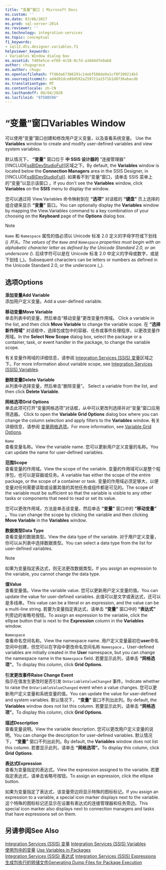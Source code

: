 ```yaml
---
title: “变量”窗口 | Microsoft Docs
ms.custom: ''
ms.date: 03/06/2017
ms.prod: sql-server-2014
ms.reviewer: ''
ms.technology: integration-services
ms.topic: conceptual
f1_keywords:
- sql12.dts.designer.variables.f1
helpviewer_keywords:
- Variables Window dialog box
ms.assetid: f405e5ce-ef69-4c58-8c7d-a3d44dfe9ab0
author: chugugrace
ms.author: chugu
ms.openlocfilehash: ffd6da67386291c14ebf588da9a1cf8f399214b3
ms.sourcegitcommit: ad4d92dce894592a259721a1571b1d8736abacdb
ms.translationtype: MT
ms.contentlocale: zh-CN
ms.lasthandoff: 08/04/2020
ms.locfileid: "87588596"
---
```

# <a name="variables-window"></a><span data-ttu-id="e5ed0-102">“变量”窗口</span><span class="sxs-lookup"><span data-stu-id="e5ed0-102">Variables Window</span></span>
  <span data-ttu-id="e5ed0-103">可以使用“变量”窗口创建和修改用户定义变量，以及查看系统变量。 </span><span class="sxs-lookup"><span data-stu-id="e5ed0-103">Use the **Variables** window to create and modify user-defined variables and view system variables.</span></span>  
  
 <span data-ttu-id="e5ed0-104">默认情况下， **“变量”** 窗口位于 **中 SSIS 设计器的** “连接管理器” [!INCLUDE[ssBIDevStudioFull](../includes/ssbidevstudiofull-md.md)]区域之下。</span><span class="sxs-lookup"><span data-stu-id="e5ed0-104">By default, the **Variables** window is located below the **Connection Managers** area in the SSIS Designer, in [!INCLUDE[ssBIDevStudioFull](../includes/ssbidevstudiofull-md.md)].</span></span> <span data-ttu-id="e5ed0-105">如果看不到“变量”窗口，请单击 SSIS 菜单上的“变量”以显示该窗口    。</span><span class="sxs-lookup"><span data-stu-id="e5ed0-105">If you don't see the **Variables** window, click **Variables** on the **SSIS** menu to display the window.</span></span>  
  
 <span data-ttu-id="e5ed0-106">您可以通过将 View.Variables 命令映射到在 **“选项”** 对话框的 **“键盘”** 页上选择的组合键来显示 **“变量”** 窗口。</span><span class="sxs-lookup"><span data-stu-id="e5ed0-106">You can optionally display the **Variables** window by mapping the View.Variables command to a key combination of your choosing on the **Keyboard** page of the **Options** dialog box.</span></span>  
  
> [!NOTE]
>  <span data-ttu-id="e5ed0-107">`Name` 和 `Namespace` 属性的值必须以 Unicode 标准 2.0 定义的字母字符或下划线 (_) 开头。</span><span class="sxs-lookup"><span data-stu-id="e5ed0-107">The values of the `Name` and `Namespace` properties must begin with an alphabetic character letter as defined by the Unicode Standard 2.0, or an underscore (_).</span></span> <span data-ttu-id="e5ed0-108">后续字符可以是在 Unicode 标准 2.0 中定义的字母或数字，或是下划线 (\_)。</span><span class="sxs-lookup"><span data-stu-id="e5ed0-108">Subsequent characters can be letters or numbers as defined in the Unicode Standard 2.0, or the underscore (\_).</span></span>  
  
## <a name="options"></a><span data-ttu-id="e5ed0-109">选项</span><span class="sxs-lookup"><span data-stu-id="e5ed0-109">Options</span></span>  
 <span data-ttu-id="e5ed0-110">**添加变量**</span><span class="sxs-lookup"><span data-stu-id="e5ed0-110">**Add Variable**</span></span>  
 <span data-ttu-id="e5ed0-111">添加用户定义变量。</span><span class="sxs-lookup"><span data-stu-id="e5ed0-111">Add a user-defined variable.</span></span>  
  
 <span data-ttu-id="e5ed0-112">**移动变量**</span><span class="sxs-lookup"><span data-stu-id="e5ed0-112">**Move Variable**</span></span>  
 <span data-ttu-id="e5ed0-113">单击列表中的变量，然后单击“移动变量”更改变量作用域。 </span><span class="sxs-lookup"><span data-stu-id="e5ed0-113">Click a variable in the list, and then click **Move Variable** to change the variable scope.</span></span> <span data-ttu-id="e5ed0-114">在 **“选择新作用域”** 对话框中，选择包或包中的容器、任务或事件处理程序，以更改变量作用域。</span><span class="sxs-lookup"><span data-stu-id="e5ed0-114">In the **Select New Scope** dialog box, select the package or a container, task, or event handler in the package, to change the variable scope.</span></span>  
  
 <span data-ttu-id="e5ed0-115">有关变量作用域的详细信息，请参阅 [Integration Services (SSIS) 变量](integration-services-ssis-variables.md)区域之下。</span><span class="sxs-lookup"><span data-stu-id="e5ed0-115">For more information about variable scope, see [Integration Services &#40;SSIS&#41; Variables](integration-services-ssis-variables.md).</span></span>  
  
 <span data-ttu-id="e5ed0-116">**删除变量**</span><span class="sxs-lookup"><span data-stu-id="e5ed0-116">**Delete Variable**</span></span>  
 <span data-ttu-id="e5ed0-117">从列表中选择变量，然后单击“删除变量”。 </span><span class="sxs-lookup"><span data-stu-id="e5ed0-117">Select a variable from the list, and then click **Delete Variable**.</span></span>  
  
 <span data-ttu-id="e5ed0-118">**网格选项**</span><span class="sxs-lookup"><span data-stu-id="e5ed0-118">**Grid Options**</span></span>  
 <span data-ttu-id="e5ed0-119">单击此项可打开“变量网格选项”对话框，从中可以更改列选择并对“变量”窗口应用筛选器。  </span><span class="sxs-lookup"><span data-stu-id="e5ed0-119">Click to open the **Variable Grid Options** dialog box where you can change the column selection and apply filters to the **Variables** window.</span></span> <span data-ttu-id="e5ed0-120">有关详细信息，请参阅 [变量网格选项](../../2014/integration-services/variable-grid-options.md)。</span><span class="sxs-lookup"><span data-stu-id="e5ed0-120">For more information, see [Variable Grid Options](../../2014/integration-services/variable-grid-options.md).</span></span>  
  
 `Name`  
 <span data-ttu-id="e5ed0-121">查看变量名称。</span><span class="sxs-lookup"><span data-stu-id="e5ed0-121">View the variable name.</span></span> <span data-ttu-id="e5ed0-122">您可以更新用户定义变量的名称。</span><span class="sxs-lookup"><span data-stu-id="e5ed0-122">You can update the name for user-defined variables.</span></span>  
  
 <span data-ttu-id="e5ed0-123">**范围**</span><span class="sxs-lookup"><span data-stu-id="e5ed0-123">**Scope**</span></span>  
 <span data-ttu-id="e5ed0-124">查看变量的作用域。</span><span class="sxs-lookup"><span data-stu-id="e5ed0-124">View the scope of the variable.</span></span> <span data-ttu-id="e5ed0-125">变量的作用域可以是整个程序包，也可以是容器或任务。</span><span class="sxs-lookup"><span data-stu-id="e5ed0-125">A variable has either the scope of the entire package, or the scope of a container or task.</span></span> <span data-ttu-id="e5ed0-126">变量的作用域必须足够大，以便变量对任何需要读取或设置其值的其他任务或组件都是可见的。</span><span class="sxs-lookup"><span data-stu-id="e5ed0-126">The scope of the variable must be sufficient so that the variable is visible to any other tasks or components that need to read or set its value.</span></span>  
  
 <span data-ttu-id="e5ed0-127">您可以更改作用域，方法是单击该变量，然后单击 **“变量”** 窗口中的 **“移动变量”** 。</span><span class="sxs-lookup"><span data-stu-id="e5ed0-127">You can change the scope by clicking the variable and then clicking **Move Variable** in the **Variables** window.</span></span>  
  
 <span data-ttu-id="e5ed0-128">**数据类型**</span><span class="sxs-lookup"><span data-stu-id="e5ed0-128">**Data Type**</span></span>  
 <span data-ttu-id="e5ed0-129">查看变量的数据类型。</span><span class="sxs-lookup"><span data-stu-id="e5ed0-129">View the data type of the variable.</span></span> <span data-ttu-id="e5ed0-130">对于用户定义变量，你可以从列表中选择数据类型。</span><span class="sxs-lookup"><span data-stu-id="e5ed0-130">You can select a data type from the list for user-defined variables.</span></span>  
  
> [!NOTE]  
>  <span data-ttu-id="e5ed0-131">如果为变量指定表达式，则无法更改数据类型。</span><span class="sxs-lookup"><span data-stu-id="e5ed0-131">If you assign an expression to the variable, you cannot change the data type.</span></span>  
  
 <span data-ttu-id="e5ed0-132">**值**</span><span class="sxs-lookup"><span data-stu-id="e5ed0-132">**Value**</span></span>  
 <span data-ttu-id="e5ed0-133">查看变量值。</span><span class="sxs-lookup"><span data-stu-id="e5ed0-133">View the variable value.</span></span> <span data-ttu-id="e5ed0-134">您可以更新用户定义变量的值。</span><span class="sxs-lookup"><span data-stu-id="e5ed0-134">You can update the value for user-defined variables.</span></span> <span data-ttu-id="e5ed0-135">此值可以是文字或表达式，还可以是多线串。</span><span class="sxs-lookup"><span data-stu-id="e5ed0-135">This value can be a literal or an expression, and the value can be a multi-line string.</span></span> <span data-ttu-id="e5ed0-136">若要为变量指定表达式，请单击 **“变量”** 窗口中的 **“表达式”** 列旁边的省略号按钮。</span><span class="sxs-lookup"><span data-stu-id="e5ed0-136">To assign an expression to the variable, click the ellipse button that is next to the **Expression** column in the **Variables** window.</span></span>  
  
 `Namespace`  
 <span data-ttu-id="e5ed0-137">查看命名空间名称。</span><span class="sxs-lookup"><span data-stu-id="e5ed0-137">View the namespace name.</span></span> <span data-ttu-id="e5ed0-138">用户定义变量最初在**user**命名空间中创建，但您可以在字段中更改命名空间名称 `Namespace` 。</span><span class="sxs-lookup"><span data-stu-id="e5ed0-138">User-defined variables are initially created in the **User** namespace, but you can change the namespace name in the `Namespace` field.</span></span> <span data-ttu-id="e5ed0-139">若要显示此列，请单击 **“网格选项”**。</span><span class="sxs-lookup"><span data-stu-id="e5ed0-139">To display this column, click **Grid Options**.</span></span>  
  
 <span data-ttu-id="e5ed0-140">**引发更改事件**</span><span class="sxs-lookup"><span data-stu-id="e5ed0-140">**Raise Change Event**</span></span>  
 <span data-ttu-id="e5ed0-141">指示在值发生更改时是否引发 `OnVariableValueChanged` 事件。</span><span class="sxs-lookup"><span data-stu-id="e5ed0-141">Indicate whether to raise the `OnVariableValueChanged` event when a value changes.</span></span> <span data-ttu-id="e5ed0-142">您可以更新用户定义变量和系统变量的值。</span><span class="sxs-lookup"><span data-stu-id="e5ed0-142">You can update the value for user-defined and system variables.</span></span> <span data-ttu-id="e5ed0-143">默认情况下， **“变量”** 窗口不列出此列。</span><span class="sxs-lookup"><span data-stu-id="e5ed0-143">By default, the **Variables** window does not list this column.</span></span> <span data-ttu-id="e5ed0-144">若要显示此列，请单击 **“网格选项”**。</span><span class="sxs-lookup"><span data-stu-id="e5ed0-144">To display this column, click **Grid Options**.</span></span>  
  
 <span data-ttu-id="e5ed0-145">**描述**</span><span class="sxs-lookup"><span data-stu-id="e5ed0-145">**Description**</span></span>  
 <span data-ttu-id="e5ed0-146">查看变量说明。</span><span class="sxs-lookup"><span data-stu-id="e5ed0-146">View the variable description.</span></span> <span data-ttu-id="e5ed0-147">您可以更改用户定义变量的说明。</span><span class="sxs-lookup"><span data-stu-id="e5ed0-147">You can change the description for user-defined variables.</span></span> <span data-ttu-id="e5ed0-148">默认情况下， **“变量”** 窗口不列出此列。</span><span class="sxs-lookup"><span data-stu-id="e5ed0-148">By default, the **Variables** window does not list this column.</span></span> <span data-ttu-id="e5ed0-149">若要显示此列，请单击 **“网格选项”**。</span><span class="sxs-lookup"><span data-stu-id="e5ed0-149">To display this column, click **Grid Options**.</span></span>  
  
 <span data-ttu-id="e5ed0-150">**表达式**</span><span class="sxs-lookup"><span data-stu-id="e5ed0-150">**Expression**</span></span>  
 <span data-ttu-id="e5ed0-151">查看为变量指定的表达式。</span><span class="sxs-lookup"><span data-stu-id="e5ed0-151">View the expression assigned to the variable.</span></span> <span data-ttu-id="e5ed0-152">若要指定表达式，请单击省略号按钮。</span><span class="sxs-lookup"><span data-stu-id="e5ed0-152">To assign an expression, click the ellipse button.</span></span>  
  
 <span data-ttu-id="e5ed0-153">如果为变量指定了表达式，该变量旁边将显示特殊的图标标记。</span><span class="sxs-lookup"><span data-stu-id="e5ed0-153">If you assign an expression to a variable, a special icon marker displays next to the variable.</span></span> <span data-ttu-id="e5ed0-154">这个特殊的图标标记还显示在设置有表达式的连接管理器和任务旁边。</span><span class="sxs-lookup"><span data-stu-id="e5ed0-154">This special icon marker also displays next to connection managers and tasks that have expressions set on them.</span></span>  
  
## <a name="see-also"></a><span data-ttu-id="e5ed0-155">另请参阅</span><span class="sxs-lookup"><span data-stu-id="e5ed0-155">See Also</span></span>  
 <span data-ttu-id="e5ed0-156">[Integration Services (SSIS) 变量](integration-services-ssis-variables.md) </span><span class="sxs-lookup"><span data-stu-id="e5ed0-156">[Integration Services &#40;SSIS&#41; Variables](integration-services-ssis-variables.md) </span></span>  
 <span data-ttu-id="e5ed0-157">[使用包中的变量](../../2014/integration-services/use-variables-in-packages.md) </span><span class="sxs-lookup"><span data-stu-id="e5ed0-157">[Use Variables in Packages](../../2014/integration-services/use-variables-in-packages.md) </span></span>  
 <span data-ttu-id="e5ed0-158">[Integration Services &#40;SSIS&#41; 表达式](expressions/integration-services-ssis-expressions.md) </span><span class="sxs-lookup"><span data-stu-id="e5ed0-158">[Integration Services &#40;SSIS&#41; Expressions](expressions/integration-services-ssis-expressions.md) </span></span>  
 [<span data-ttu-id="e5ed0-159">生成包执行的转储文件</span><span class="sxs-lookup"><span data-stu-id="e5ed0-159">Generating Dump Files for Package Execution</span></span>](troubleshooting/generating-dump-files-for-package-execution.md)  
  
  
